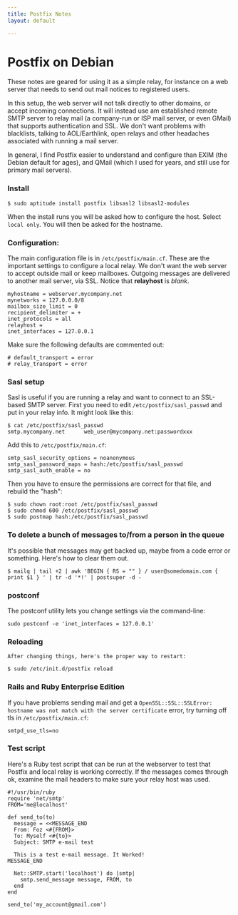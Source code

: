 ```yaml
---
title: Postfix Notes
layout: default

---
```


# Postfix on Debian

These notes are geared for using it as a simple relay, for instance on a web server that needs to send out mail notices to registered users. 

In this setup, the web server will not talk directly to other domains, or accept incoming connections. It will instead use am established remote SMTP server to relay mail (a company-run or ISP mail server, or even GMail) that supports authentication and SSL. We don't want problems with blacklists, talking to AOL/Earthlink, open relays and other headaches associated with running a mail server. 

In general, I find Postfix easier to understand and configure than EXIM (the Debian default for ages), and QMail (which I used for years, and still use for primary mail servers).

### Install

	$ sudo aptitude install postfix libsasl2 libsasl2-modules
	
When the install runs you will be asked how to configure the host. Select `local only`. You will then be asked for the hostname.

### Configuration: 

The main configuration file is in `/etc/postfix/main.cf`. These are the important settings to configure a local relay. We don't want the web server to accept outside mail or keep mailboxes. Outgoing messages are delivered to another mail server, via SSL. Notice that __relayhost__ is _blank_.

	myhostname = webserver.mycompany.net
	mynetworks = 127.0.0.0/8
	mailbox_size_limit = 0
	recipient_delimiter = +               
	inet_protocols = all
	relayhost = 
	inet_interfaces = 127.0.0.1

Make sure the following defaults are commented out:

	# default_transport = error
	# relay_transport = error

### Sasl setup

Sasl is useful if you are running a relay and want to connect to an SSL-based SMTP server. First you need to edit `/etc/postfix/sasl_passwd` and put in your relay info. It might look like this:

	$ cat /etc/postfix/sasl_passwd
	smtp.mycompany.net      web_user@mycompany.net:passwordxxx
	
Add this to `/etc/postfix/main.cf`:

	smtp_sasl_security_options = noanonymous 
	smtp_sasl_password_maps = hash:/etc/postfix/sasl_passwd 
	smtp_sasl_auth_enable = no

Then you have to ensure the permissions are correct for that file, and rebuild the "hash":	

	$ sudo chown root:root /etc/postfix/sasl_passwd 
	$ sudo chmod 600 /etc/postfix/sasl_passwd 
	$ sudo postmap hash:/etc/postfix/sasl_passwd 

### To delete a bunch of messages to/from a person in the queue

It's possible that messages may get backed up, maybe from a code error or something. Here's how to clear them out.

	$ mailq | tail +2 | awk 'BEGIN { RS = "" } / user@somedomain.com { print $1 } ' | tr -d '*!' | postsuper -d -


### postconf

The postconf utility lets you change settings via the command-line:

	sudo postconf -e 'inet_interfaces = 127.0.0.1'

### Reloading

	After changing things, here's the proper way to restart:

	$ sudo /etc/init.d/postfix reload

### Rails and Ruby Enterprise Edition

If you have problems sending mail and get a `OpenSSL::SSL::SSLError: hostname was not match with the server certificate` error, try turning off tls in `/etc/postfix/main.cf`:

	smtpd_use_tls=no
	
### Test script

Here's a Ruby test script that can be run at the webserver to test that Postfix and local relay is working correctly. If the messages comes through ok, examine the mail headers to make sure your relay host was used. 

	#!/usr/bin/ruby
	require 'net/smtp'
	FROM='me@localhost'

	def send_to(to)
	  message = <<MESSAGE_END
	  From: Foz <#{FROM}>
	  To: Myself <#{to}>
	  Subject: SMTP e-mail test

	  This is a test e-mail message. It Worked!
	MESSAGE_END

	  Net::SMTP.start('localhost') do |smtp|
	    smtp.send_message message, FROM, to
	  end
	end

	send_to('my_account@gmail.com')
	